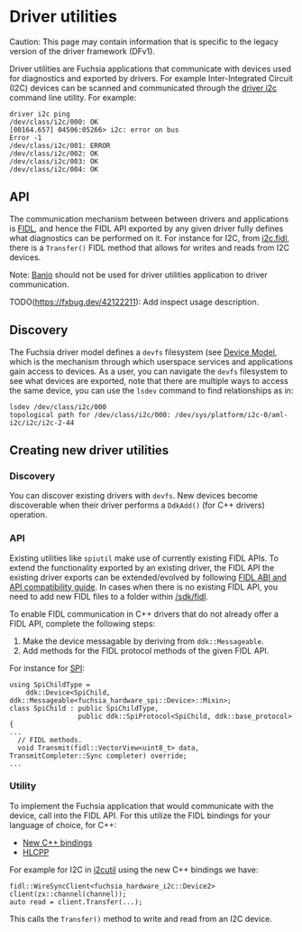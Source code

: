 # Driver utilities

Caution: This page may contain information that is specific to the legacy
version of the driver framework (DFv1).

Driver utilities are Fuchsia applications that communicate with devices used for
diagnostics and exported by drivers. For example Inter-Integrated Circuit (I2C)
devices can be scanned and communicated through the [driver
i2c](/src/devices/bin/driver_tools/src/subcommands/i2c) command line utility.
For example:

```
driver i2c ping
/dev/class/i2c/000: OK
[00164.657] 04506:05266> i2c: error on bus
Error -1
/dev/class/i2c/001: ERROR
/dev/class/i2c/002: OK
/dev/class/i2c/003: OK
/dev/class/i2c/004: OK
```

## API

The communication mechanism between between drivers and applications is
[FIDL](/docs/development/languages/fidl/README.md), and hence the FIDL API
exported by any given driver fully defines what diagnostics can be performed on
it. For instance for I2C, from
[i2c.fidl](/sdk/fidl/fuchsia.hardware.i2c/i2c.fidl), there is a
`Transfer()` FIDL method that allows for writes and reads from I2C devices.

Note: [Banjo](/docs/development/drivers/tutorials/banjo-tutorial.md) should not be used for
driver utilities application to driver communication.

TODO(https://fxbug.dev/42122211): Add inspect usage description.

## Discovery

The Fuchsia driver model defines a `devfs` filesystem (see
[Device Model](/docs/development/drivers/concepts/device_driver_model/device-model.md), which is the mechanism
through which userspace services and applications gain access to devices. As a
user, you can navigate the `devfs` filesystem to see what devices are exported,
note that there are multiple ways to access the same device, you can use the
`lsdev` command to find relationships as in:

```
lsdev /dev/class/i2c/000
topological path for /dev/class/i2c/000: /dev/sys/platform/i2c-0/aml-i2c/i2c/i2c-2-44
```

## Creating new driver utilities

### Discovery

You can discover existing drivers with `devfs`. New devices become discoverable
when their driver performs a `DdkAdd()` (for C++ drivers) operation.

### API

Existing utilities like `spiutil` make use of currently existing FIDL APIs. To
extend the functionality exported by an existing driver, the FIDL API the
existing driver exports can be extended/evolved by following
[FIDL ABI and API compatibility guide][abi-api-compat].
In cases when there is no existing FIDL API, you need to add new FIDL files to
a folder within [/sdk/fidl](/sdk/fidl).

To enable FIDL communication in C++ drivers that do not already offer a FIDL
API, complete the following steps:

1. Make the device messagable by deriving from `ddk::Messageable`.
2. Add methods for the FIDL protocol methods of the given FIDL API.

For instance for [SPI](/src/devices/spi/drivers/spi/spi.h):

```
using SpiChildType =
    ddk::Device<SpiChild, ddk::Messageable<fuchsia_hardware_spi::Device>::Mixin>;
class SpiChild : public SpiChildType,
                 public ddk::SpiProtocol<SpiChild, ddk::base_protocol> {
...
  // FIDL methods.
  void Transmit(fidl::VectorView<uint8_t> data, TransmitCompleter::Sync completer) override;
...
```

### Utility

To implement the Fuchsia application that would communicate with the device,
call into the FIDL API. For this utilize the FIDL bindings for your language of
choice, for C++:

* [New C++ bindings](/docs/reference/fidl/bindings/cpp-bindings.md)
* [HLCPP](/docs/reference/fidl/bindings/hlcpp-bindings.md)

For example for I2C in [i2cutil](/src/devices/i2c/bin) using the new C++ bindings
we have:

```
fidl::WireSyncClient<fuchsia_hardware_i2c::Device2> client(zx::channel(channel));
auto read = client.Transfer(...);
```

This calls the `Transfer()` method to write and read from an I2C device.

<!-- xrefs -->
[abi-api-compat]: /docs/development/languages/fidl/guides/compatibility/README.md
